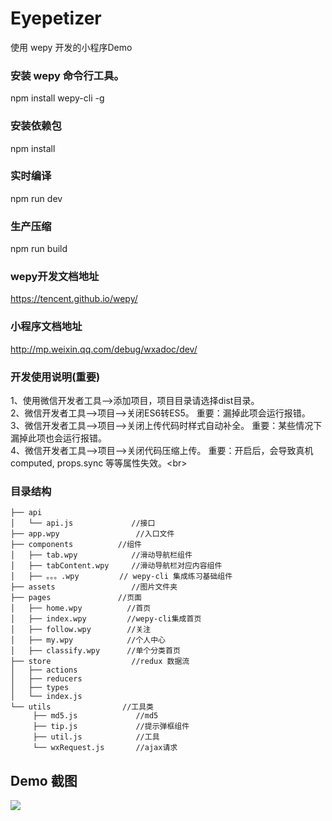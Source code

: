 # Eyepetizer
使用 wepy 开发的小程序Demo

### 安装 wepy 命令行工具。
npm install wepy-cli -g

### 安装依赖包
npm install 

### 实时编译
npm run dev

### 生产压缩
npm run build

### wepy开发文档地址
https://tencent.github.io/wepy/
### 小程序文档地址
http://mp.weixin.qq.com/debug/wxadoc/dev/

### 开发使用说明(重要)
1、使用微信开发者工具-->添加项目，项目目录请选择dist目录。<br> 
2、微信开发者工具-->项目-->关闭ES6转ES5。 重要：漏掉此项会运行报错。<br> 
3、微信开发者工具-->项目-->关闭上传代码时样式自动补全。 重要：某些情况下漏掉此项也会运行报错。<br> 
4、微信开发者工具-->项目-->关闭代码压缩上传。 重要：开启后，会导致真机computed, props.sync 等等属性失效。\<br> 

### 目录结构
```
├── api
│   └── api.js             //接口
├── app.wpy                 //入口文件
├── components          //组件
│   ├── tab.wpy            //滑动导航栏组件
│   ├── tabContent.wpy     //滑动导航栏对应内容组件
│   ├── 。。。.wpy         // wepy-cli 集成练习基础组件
├── assets                 //图片文件夹
├── pages               //页面
│   ├── home.wpy          //首页
│   ├── index.wpy         //wepy-cli集成首页
│   ├── follow.wpy        //关注
│   ├── my.wpy            //个人中心
│   ├── classify.wpy      //单个分类首页
├── store                  //redux 数据流
│   ├── actions
│   ├── reducers
│   ├── types           
│   └── index.js
└── utils                //工具类
     ├── md5.js             //md5
     ├── tip.js             //提示弹框组件
     ├── util.js            //工具
     └── wxRequest.js       //ajax请求
 ```    
 ## Demo 截图
 ![](https://github.com/yangdongMC/Eyepetizer/blob/master/src/assets/wechat1.pn)

